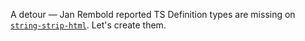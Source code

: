 A detour — Jan Rembold reported TS Definition types are missing on [`string-strip-html`](/os/string-strip-html/). Let's create them.
